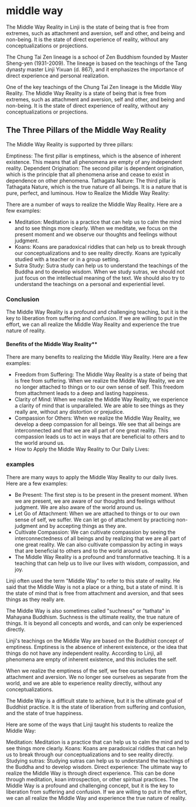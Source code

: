 # middle way

The Middle Way Reality in Linji is the state of being that is free from extremes, such as attachment and aversion, self and other, and being and non-being. It is the state of direct experience of reality, without any conceptualizations or projections.

The Chung Tai Zen lineage is a school of Zen Buddhism founded by Master Sheng-yen (1931-2009). The lineage is based on the teachings of the Tang dynasty master Linji Yixuan (d. 867), and it emphasizes the importance of direct experience and personal realization.

One of the key teachings of the Chung Tai Zen lineage is the Middle Way Reality. The Middle Way Reality is a state of being that is free from extremes, such as attachment and aversion, self and other, and being and non-being. It is the state of direct experience of reality, without any conceptualizations or projections.

## The Three Pillars of the Middle Way Reality

The Middle Way Reality is supported by three pillars:

Emptiness: The first pillar is emptiness, which is the absence of inherent existence. This means that all phenomena are empty of any independent reality.
Dependent Origination: The second pillar is dependent origination, which is the principle that all phenomena arise and cease to exist in dependence on other phenomena.
Tathagata Nature: The third pillar is Tathagata Nature, which is the true nature of all beings. It is a nature that is pure, perfect, and luminous.
How to Realize the Middle Way Reality:

There are a number of ways to realize the Middle Way Reality. Here are a few examples:

- Meditation: Meditation is a practice that can help us to calm the mind and to see things more clearly. When we meditate, we focus on the present moment and we observe our thoughts and feelings without judgment.
- Koans: Koans are paradoxical riddles that can help us to break through our conceptualizations and to see reality directly. Koans are typically studied with a teacher or in a group setting.
- Sutra Study: Sutra study can help us to understand the teachings of the Buddha and to develop wisdom. When we study sutras, we should not just focus on the intellectual meaning of the text. We should also try to understand the teachings on a personal and experiential level.

### Conclusion

The Middle Way Reality is a profound and challenging teaching, but it is the key to liberation from suffering and confusion. If we are willing to put in the effort, we can all realize the Middle Way Reality and experience the true nature of reality.

#### Benefits of the Middle Way Reality**

There are many benefits to realizing the Middle Way Reality. Here are a few examples:

- Freedom from Suffering: The Middle Way Reality is a state of being that is free from suffering. When we realize the Middle Way Reality, we are no longer attached to things or to our own sense of self. This freedom from attachment leads to a deep and lasting happiness.
- Clarity of Mind: When we realize the Middle Way Reality, we experience a clarity of mind that is unparalleled. We are able to see things as they really are, without any distortion or prejudice.
- Compassion for Others: When we realize the Middle Way Reality, we develop a deep compassion for all beings. We see that all beings are interconnected and that we are all part of one great reality. This compassion leads us to act in ways that are beneficial to others and to the world around us.
- How to Apply the Middle Way Reality to Our Daily Lives:

### examples

There are many ways to apply the Middle Way Reality to our daily lives. Here are a few examples:

- Be Present: The first step is to be present in the present moment. When we are present, we are aware of our thoughts and feelings without judgment. We are also aware of the world around us.
- Let Go of Attachment: When we are attached to things or to our own sense of self, we suffer. We can let go of attachment by practicing non-judgment and by accepting things as they are.
- Cultivate Compassion: We can cultivate compassion by seeing the interconnectedness of all beings and by realizing that we are all part of one great reality. We can also cultivate compassion by acting in ways that are beneficial to others and to the world around us.
- The Middle Way Reality is a profound and transformative teaching. It is a teaching that can help us to live our lives with wisdom, compassion, and joy.

Linji often used the term "Middle Way" to refer to this state of reality. He said that the Middle Way is not a place or a thing, but a state of mind. It is the state of mind that is free from attachment and aversion, and that sees things as they really are.

The Middle Way is also sometimes called "suchness" or "tathata" in Mahayana Buddhism. Suchness is the ultimate reality, the true nature of things. It is beyond all concepts and words, and can only be experienced directly.

Linji's teachings on the Middle Way are based on the Buddhist concept of emptiness. Emptiness is the absence of inherent existence, or the idea that things do not have any independent reality. According to Linji, all phenomena are empty of inherent existence, and this includes the self.

When we realize the emptiness of the self, we free ourselves from attachment and aversion. We no longer see ourselves as separate from the world, and we are able to experience reality directly, without any conceptualizations.

The Middle Way is a difficult state to achieve, but it is the ultimate goal of Buddhist practice. It is the state of liberation from suffering and confusion, and the state of true happiness.

Here are some of the ways that Linji taught his students to realize the Middle Way:

Meditation: Meditation is a practice that can help us to calm the mind and to see things more clearly.
Koans: Koans are paradoxical riddles that can help us to break through our conceptualizations and to see reality directly.
Studying sutras: Studying sutras can help us to understand the teachings of the Buddha and to develop wisdom.
Direct experience: The ultimate way to realize the Middle Way is through direct experience. This can be done through meditation, koan introspection, or other spiritual practices.
The Middle Way is a profound and challenging concept, but it is the key to liberation from suffering and confusion. If we are willing to put in the effort, we can all realize the Middle Way and experience the true nature of reality.
